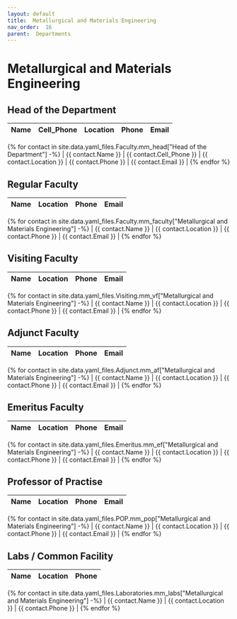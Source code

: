 ```yaml
---
layout: default
title:  Metallurgical and Materials Engineering
nav_order:  16
parent:  Departments
---
```




# Metallurgical and Materials Engineering




## Head of the Department


| Name | Cell_Phone | Location | Phone | Email |
| --- | --- | --- | --- | --- |
{% for contact in site.data.yaml_files.Faculty.mm_head["Head of the Department"] -%}
| {{ contact.Name }} | {{ contact.Cell_Phone }} | {{ contact.Location }} | {{ contact.Phone }} | {{ contact.Email }} |
{% endfor %}


## Regular Faculty 


| Name | Location | Phone | Email |
| --- | --- | --- | --- |
{% for contact in site.data.yaml_files.Faculty.mm_faculty["Metallurgical and Materials Engineering"] -%}
| {{ contact.Name }} | {{ contact.Location }} | {{ contact.Phone }} | {{ contact.Email }} |
{% endfor %}


## Visiting Faculty 


| Name | Location | Phone | Email |
| --- | --- | --- | --- |
{% for contact in site.data.yaml_files.Visiting.mm_vf["Metallurgical and Materials Engineering"] -%}
| {{ contact.Name }} | {{ contact.Location }} | {{ contact.Phone }} | {{ contact.Email }} |
{% endfor %}


## Adjunct Faculty 


| Name | Location | Phone | Email |
| --- | --- | --- | --- |
{% for contact in site.data.yaml_files.Adjunct.mm_af["Metallurgical and Materials Engineering"] -%}
| {{ contact.Name }} | {{ contact.Location }} | {{ contact.Phone }} | {{ contact.Email }} |
{% endfor %}


## Emeritus Faculty 


| Name | Location | Phone | Email |
| --- | --- | --- | --- |
{% for contact in site.data.yaml_files.Emeritus.mm_ef["Metallurgical and Materials Engineering"] -%}
| {{ contact.Name }} | {{ contact.Location }} | {{ contact.Phone }} | {{ contact.Email }} |
{% endfor %}


## Professor of Practise 


| Name | Location | Phone | Email |
| --- | --- | --- | --- |
{% for contact in site.data.yaml_files.POP.mm_pop["Metallurgical and Materials Engineering"] -%}
| {{ contact.Name }} | {{ contact.Location }} | {{ contact.Phone }} | {{ contact.Email }} |
{% endfor %}


## Labs / Common Facility 


| Name | Location | Phone |
| --- | --- | --- |
{% for contact in site.data.yaml_files.Laboratories.mm_labs["Metallurgical and Materials Engineering"] -%}
| {{ contact.Name }} | {{ contact.Location }} | {{ contact.Phone }} |
{% endfor %}
